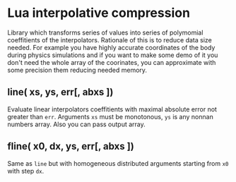 Lua interpolative compression
=============================

Library which transforms series of values into series of polymomial coeffitients
of the interpolators. Rationale of this is to reduce data size needed. For
example you have highly accurate coordinates of the body during physics
simulations and if you want to make some demo of it you don't need the whole array
of the coorinates, you can approximate with some precision them reducing needed
memory.

line( xs, ys, err[, abxs ])
-------------------------

Evaluate linear interpolators coeffitients with maximal absolute error not
greater than `err`. Arguments `xs` must be monotonous, `ys` is any nonnan
numbers array. Also you can pass output array.

fline( x0, dx, ys, err[, abxs ])
--------------------------------

Same as `line` but with homogeneous distributed arguments starting from `x0`
with step `dx`.
